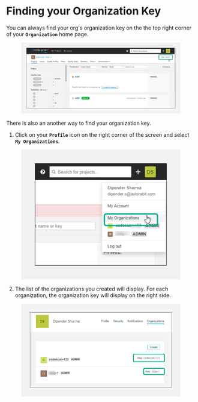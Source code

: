 # Finding your Organization Key

You can always find your org's organization key on the the top right corner of your **`Organization`** home page.

<figure><img src="../../../../.gitbook/assets/image (34).png" alt=""><figcaption></figcaption></figure>

There is also an another way to find your organization key.

1. Click on your **`Profile`** icon on the right corner of the screen and select **`My Organizations`**.

<figure><img src="../../../../.gitbook/assets/image (35).png" alt=""><figcaption></figcaption></figure>

2. The list of the organizations you created will display. For each organization, the organization key will display on the right side.

<figure><img src="../../../../.gitbook/assets/image (36).png" alt="" width="557"><figcaption></figcaption></figure>
